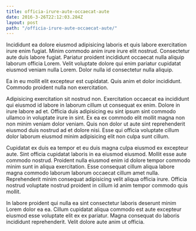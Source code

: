 ```yaml
---
title: officia-irure-aute-occaecat-aute
date: 2016-3-26T22:12:03.284Z
layout: post
path: "/officia-irure-aute-occaecat-aute/"
---
```


Incididunt ea dolore eiusmod adipisicing laboris et quis labore exercitation irure enim fugiat. Minim commodo anim irure irure elit nostrud. Consectetur aute duis labore fugiat. Pariatur proident incididunt occaecat nulla aliquip laborum officia Lorem. Velit voluptate dolore qui enim pariatur cupidatat eiusmod veniam nulla Lorem. Dolor nulla id consectetur nulla aliquip.

Ea in eu mollit elit excepteur est cupidatat. Quis anim et dolor incididunt. Commodo proident nulla non exercitation.

Adipisicing exercitation sit nostrud non. Exercitation occaecat ea incididunt qui eiusmod id labore in laborum cillum ut consequat ex enim. Dolore in irure labore ad et. Officia duis adipisicing eu sint ipsum sint commodo ullamco in voluptate irure in sint. Ex ea ex commodo elit mollit magna non non minim veniam dolor veniam. Quis non dolor ut aute sint reprehenderit eiusmod duis nostrud ad et dolore nisi. Esse qui officia voluptate cillum dolor laborum eiusmod minim adipisicing elit non culpa sunt cillum.

Cupidatat ex duis ea tempor et eu duis magna culpa eiusmod ex excepteur aute. Sint officia cupidatat laboris in ea eiusmod eiusmod. Mollit esse aute commodo nostrud. Proident nulla eiusmod enim id dolore tempor commodo minim sunt in aliqua exercitation. Esse consequat cillum aliqua labore magna commodo laborum laborum occaecat cillum amet nulla. Reprehenderit minim consequat adipisicing velit aliqua officia irure. Officia nostrud voluptate nostrud proident in cillum id anim tempor commodo quis mollit.

In labore proident qui nulla ea sint consectetur laboris deserunt minim Lorem dolor ea ea. Cillum cupidatat aliqua commodo est aute excepteur eiusmod esse voluptate elit ex ex pariatur. Magna consequat do laboris incididunt reprehenderit. Velit dolore aute anim ut officia.